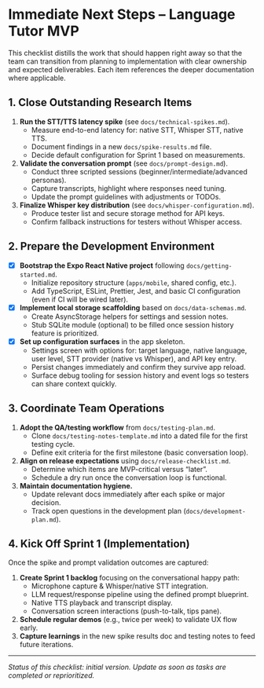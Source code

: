 # Immediate Next Steps – Language Tutor MVP

This checklist distills the work that should happen right away so that the
team can transition from planning to implementation with clear ownership and
expected deliverables. Each item references the deeper documentation where
applicable.

## 1. Close Outstanding Research Items

1. **Run the STT/TTS latency spike** (see `docs/technical-spikes.md`).
   - Measure end-to-end latency for: native STT, Whisper STT, native TTS.
   - Document findings in a new `docs/spike-results.md` file.
   - Decide default configuration for Sprint 1 based on measurements.
2. **Validate the conversation prompt** (see `docs/prompt-design.md`).
   - Conduct three scripted sessions (beginner/intermediate/advanced personas).
   - Capture transcripts, highlight where responses need tuning.
   - Update the prompt guidelines with adjustments or TODOs.
3. **Finalize Whisper key distribution** (see `docs/whisper-configuration.md`).
   - Produce tester list and secure storage method for API keys.
   - Confirm fallback instructions for testers without Whisper access.

## 2. Prepare the Development Environment

- [x] **Bootstrap the Expo React Native project** following `docs/getting-started.md`.
  - Initialize repository structure (`apps/mobile`, shared config, etc.).
  - Add TypeScript, ESLint, Prettier, Jest, and basic CI configuration (even if
    CI will be wired later).
- [x] **Implement local storage scaffolding** based on `docs/data-schemas.md`.
  - Create AsyncStorage helpers for settings and session notes.
  - Stub SQLite module (optional) to be filled once session history feature is
    prioritized.
- [x] **Set up configuration surfaces** in the app skeleton.
  - Settings screen with options for: target language, native language, user
    level, STT provider (native vs Whisper), and API key entry.
  - Persist changes immediately and confirm they survive app reload.
  - Surface debug tooling for session history and event logs so testers can
    share context quickly.

## 3. Coordinate Team Operations

1. **Adopt the QA/testing workflow** from `docs/testing-plan.md`.
   - Clone `docs/testing-notes-template.md` into a dated file for the first
     testing cycle.
   - Define exit criteria for the first milestone (basic conversation loop).
2. **Align on release expectations** using `docs/release-checklist.md`.
   - Determine which items are MVP-critical versus “later”.
   - Schedule a dry run once the conversation loop is functional.
3. **Maintain documentation hygiene.**
   - Update relevant docs immediately after each spike or major decision.
   - Track open questions in the development plan (`docs/development-plan.md`).

## 4. Kick Off Sprint 1 (Implementation)

Once the spike and prompt validation outcomes are captured:

1. **Create Sprint 1 backlog** focusing on the conversational happy path:
   - Microphone capture & Whisper/native STT integration.
   - LLM request/response pipeline using the defined prompt blueprint.
   - Native TTS playback and transcript display.
   - Conversation screen interactions (push-to-talk, tips pane).
2. **Schedule regular demos** (e.g., twice per week) to validate UX flow early.
3. **Capture learnings** in the new spike results doc and testing notes to feed
   future iterations.

---
*Status of this checklist: initial version. Update as soon as tasks are
completed or reprioritized.*
